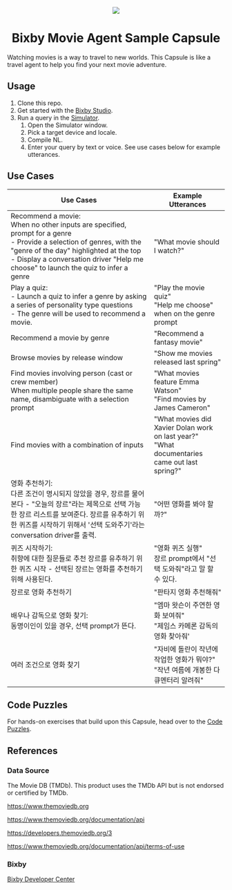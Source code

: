 <p align="Center">
  <img src="https://bixbydevelopers.com/dev/docs-assets/resources/dev-guide/bixby_logo_github-11221940070278028369.png">
  <br/>
  <h1 align="Center">Bixby Movie Agent Sample Capsule</h1>
</p>

Watching movies is a way to travel to new worlds.
This Capsule is like a travel agent to help you find your next movie adventure.

## Usage

1. Clone this repo.
1. Get started with the [Bixby Studio](https://bixbydevelopers.com/dev/docs/dev-guide/developers/ide).
1. Run a query in the [Simulator](https://bixbydevelopers.com/dev/docs/dev-guide/developers/ide.simulator).
   1. Open the Simulator window.
   1. Pick a target device and locale.
   1. Compile NL.
   1. Enter your query by text or voice. See use cases below for example utterances.

## Use Cases

| Use Cases | Example Utterances |
|--------------------------------------------------------------------------------------------------------------------------------------------------------------------------------------------------------------------------------------------------------|----------------------------------------------------------------------------------------------|
| Recommend a movie: <br> When no other inputs are specified, prompt for a genre <br> - Provide a selection of genres, with the "genre of the day" highlighted at the top <br> - Display a conversation driver "Help me choose" to launch the quiz to infer a genre | "What movie should I watch?" |
| Play a quiz: <br> - Launch a quiz to infer a genre by asking a series of personality type questions <br> - The genre will be used to recommend a movie. | "Play the movie quiz" <br> "Help me choose" when on the genre prompt |
| Recommend a movie by genre | "Recommend a fantasy movie" |
| Browse movies by release window | "Show me movies released last spring" |
| Find movies involving person (cast or crew member) <br> When multiple people share the same name, disambiguate with a selection prompt | "What movies feature Emma Watson" <br> "Find movies by James Cameron" |
| Find movies with a combination of inputs | "What movies did Xavier Dolan work on last year?" <br> "What documentaries came out last spring?" |
| 영화 추천하기:<br/> 다른 조건이 명시되지 않았을 경우, 장르를 물어본다 - "오늘의 장르"라는 제목으로 선택 가능한 장르 리스트를 보여준다. 장르를 유추하기 위한 퀴즈를 시작하기 위해서 '선택 도와주기'라는 conversation driver를 출력. | "어떤 영화를 봐야 할까?" |
| 퀴즈 시작하기:<br/> 취향에 대한 질문들로 추천 장르를 유추하기 위한 퀴즈 시작 - 선택된 장르는 영화를 추천하기 위해 사용된다. | "영화 퀴즈 실행"<br/> 장르 prompt에서 "선택 도와줘"라고 말 할 수 있다. |
| 장르로 영화 추천하기| "판타지 영화 추천해줘" |
| 배우나 감독으로 영화 찾기:<br/> 동명이인이 있을 경우, 선택 prompt가 뜬다. | "엠마 왓슨이 주연한 영화 보여줘"<br/>"제임스 카메론 감독의 영화 찾아줘' |
| 여러 조건으로 영화 찾기| "자비에 돌란이 작년에 작업한 영화가 뭐야?"<br/> "작년 여름에 개봉한 다큐멘터리 알려줘" |

## Code Puzzles
For hands-on exercises that build upon this Capsule, head over to the [Code
Puzzles](./codelab/CODELAB.md).

## References

### Data Source

The Movie DB (TMDb). This product uses the TMDb API but is not endorsed or certified by TMDb.

https://www.themoviedb.org

https://www.themoviedb.org/documentation/api

https://developers.themoviedb.org/3

https://www.themoviedb.org/documentation/api/terms-of-use

### Bixby

[Bixby Developer Center](https://bixbydevelopers.com/)
